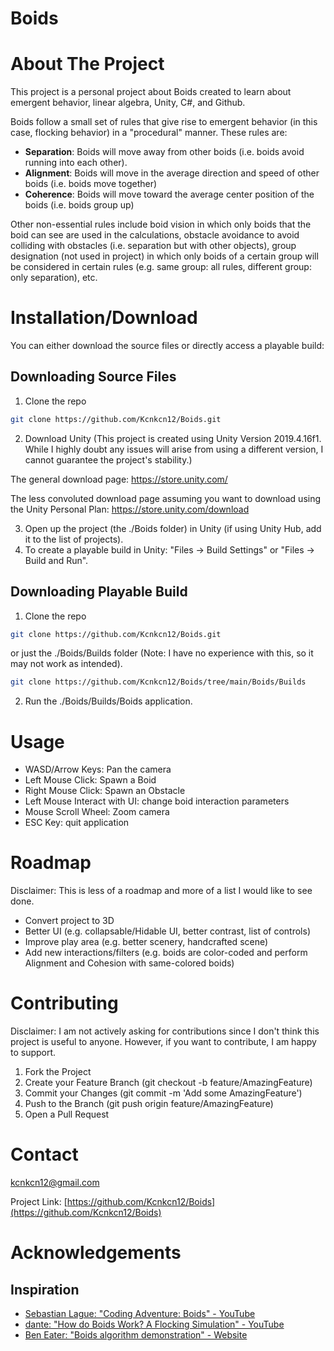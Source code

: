 # Boids
# About The Project
This project is a personal project about Boids created to learn about emergent behavior, linear algebra, Unity, C#, and Github.

Boids follow a small set of rules that give rise to emergent behavior (in this case, flocking behavior) in a "procedural" manner. These rules are:
* **Separation**: Boids will move away from other boids (i.e. boids avoid running into each other).
* **Alignment**: Boids will move in the average direction and speed of other boids (i.e. boids move together)
* **Coherence**: Boids will move toward the average center position of the boids (i.e. boids group up)

Other non-essential rules include boid vision in which only boids that the boid can see are used in the calculations,
obstacle avoidance to avoid colliding with obstacles (i.e. separation but with other objects),
group designation (not used in project) in which only boids of a certain group will be considered in certain rules (e.g. same group: all rules, different group: only separation), etc.
# Installation/Download
You can either download the source files or directly access a playable build:
## Downloading Source Files
1. Clone the repo
```sh
git clone https://github.com/Kcnkcn12/Boids.git
```
2. Download Unity (This project is created using Unity Version 2019.4.16f1. While I highly doubt any issues will arise from using a different version, I cannot guarantee the project's stability.)

The general download page: https://store.unity.com/

The less convoluted download page assuming you want to download using the Unity Personal Plan: https://store.unity.com/download

3. Open up the project (the ./Boids folder) in Unity (if using Unity Hub, add it to the list of projects).
4. To create a playable build in Unity: "Files -> Build Settings" or "Files -> Build and Run".
## Downloading Playable Build
1. Clone the repo
```sh
git clone https://github.com/Kcnkcn12/Boids.git
```
or just the ./Boids/Builds folder (Note: I have no experience with this, so it may not work as intended).
```sh
git clone https://github.com/Kcnkcn12/Boids/tree/main/Boids/Builds
```
2. Run the ./Boids/Builds/Boids application.
# Usage
* WASD/Arrow Keys: Pan the camera
* Left Mouse Click: Spawn a Boid
* Right Mouse Click: Spawn an Obstacle
* Left Mouse Interact with UI: change boid interaction parameters
* Mouse Scroll Wheel: Zoom camera
* ESC Key: quit application
# Roadmap
Disclaimer: This is less of a roadmap and more of a list I would like to see done.
* Convert project to 3D
* Better UI (e.g. collapsable/Hidable UI, better contrast, list of controls)
* Improve play area (e.g. better scenery, handcrafted scene)
* Add new interactions/filters (e.g. boids are color-coded and perform Alignment and Cohesion with same-colored boids)
# Contributing
Disclaimer: I am not actively asking for contributions since I don't think this project is useful to anyone. However, if you want to contribute, I am happy to support.
1. Fork the Project
2. Create your Feature Branch (git checkout -b feature/AmazingFeature)
3. Commit your Changes (git commit -m 'Add some AmazingFeature')
4. Push to the Branch (git push origin feature/AmazingFeature)
5. Open a Pull Request
# Contact
kcnkcn12@gmail.com

Project Link: [https://github.com/Kcnkcn12/Boids](https://github.com/Kcnkcn12/Boids)
# Acknowledgements
## Inspiration
* [Sebastian Lague: "Coding Adventure: Boids" - YouTube](https://www.youtube.com/watch?v=bqtqltqcQhw)
* [dante: "How do Boids Work? A Flocking Simulation" - YouTube](https://www.youtube.com/watch?v=QbUPfMXXQIY)
* [Ben Eater: "Boids algorithm demonstration" - Website](https://eater.net/boids)
